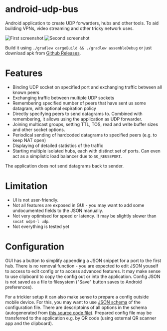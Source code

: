 # android-udp-bus

Android application to create UDP forwarders, hubs and other tools. To aid building VPNs, video streaming and other tricky network uses.

![First screenshot](screenshot1.png) ![Second screenshot](screenshot2.png)

Build it using `./gradlew cargoBuild && ./gradlew assembleDebug` or just download apk from [Github Releases](https://github.com/vi/android-udp-bus/releases/).

# Features

* Binding UDP socket on specified port and exchanging traffic between all known peers
* Exchanging traffic between multiple UDP sockets
* Remembering specified number of peers that have sent us some datagram, with optional expiration policy
* Directly specifying peers to send datagrams to. Combined with remembering, it allows using the application as UDP forwarder.
* Joining multicast groups, setting TTL, TOS, read and write buffer sizes and other socket options.
* Periodical sending of hardcoded datagrams to specified peers (e.g. to keep NAT open)
* Displaying of detailed statistics of the traffic
* Starting multiple isolated hubs, each with distinct set of ports. Can even act as a simplistic load balancer due to `SO_REUSEPORT`.

The application does not send datagrams back to sender.

# Limitation

* UI is not user-friendly.
* Not all features are exposed in GUI - you may want to add some undocumented fields to the JSON manually.
* Not very optimised for speed or latency. It may be slightly slower than `socat udp4-l udp`.
* Not everything is tested yet

# Configuration

GUI has a button to simplify appending a JSON snippet for a port to the first hub. There is no removal function - you are expected to edit JSON youself to access to edit config or to access advanced features. It may make sense to use clipboard to copy the config out or into the application. Config JSON is not saved as a file to filesystem ("Save" button saves to Android preferences).

For a trickier setup it can also make sense to prepare a config outside mobile device. For this, you may want to use [JSON schema](schema.json) of the configuration file. There are descriptoins of all options in the schema (autogenerated from [this source code file](udphub/src/config.rs)). Prepared config file may be transferred to the application e.g. by QR code (using external QR scanner app and the clipboard). 
